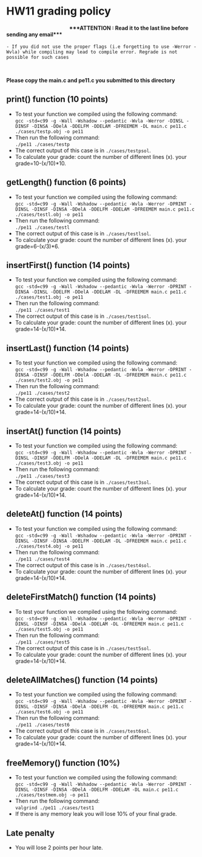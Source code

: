 
# HW11 grading policy
<strong>  &nbsp; &nbsp; &nbsp;   &nbsp; &nbsp; &nbsp; &nbsp; &nbsp; &nbsp; &nbsp; &nbsp; &nbsp; &nbsp; &nbsp; &nbsp; &nbsp; &nbsp; &nbsp; &nbsp; &nbsp; &nbsp; &nbsp; &nbsp;  &nbsp;  &nbsp; \*\*\*ATTENTION : Read it to the last line before sending any email\*\*\* </strong> </br> <br>
`- If you did not use the proper flags (i.e forgetting to use -Werror -Wvla) while compiling may lead to compile error. Regrade is not possible for such cases`

<br/>

<strong>Please copy the main.c and pe11.c you submitted to this directory</strong>

## print() function (10 points)
- To test your function we compiled using the following command:</br>
`gcc -std=c99 -g -Wall -Wshadow --pedantic -Wvla -Werror -DINSL -DINSF -DINSA -DDelA -DDELFM -DDELAM -DFREEMEM -DL main.c pe11.c ./cases/testp.obj -o pe11`</br>
- Then run the following command:</br>
`./pe11 ./cases/testp`</br>
- The correct output of this case is in `./cases/testpsol`. <br>
- To calculate your grade: count the number of different lines (x). your grade=10-(x/10)\*10. </br>

	
## getLength() function (6 points)
- To test your function we compiled using the following command:</br>
`gcc -std=c99 -g -Wall -Wshadow --pedantic -Wvla -Werror -DPRINT -DINSL -DINSF -DINSA -DDelA -DDELFM -DDELAM -DFREEMEM main.c pe11.c ./cases/testl.obj -o pe11`</br>
- Then run the following command:</br>
`./pe11 ./cases/testl`</br>
- The correct output of this case is in `./cases/testlsol`. <br>
- To calculate your grade: count the number of different lines (x). your grade=6-(x/3)\*6. </br>

## insertFirst() function (14 points)
- To test your function we compiled using the following command:</br>
`gcc -std=c99 -g -Wall -Wshadow --pedantic -Wvla -Werror -DPRINT -DINSA -DINSL -DDELFM -DDelA -DDELAM -DL -DFREEMEM main.c pe11.c ./cases/test1.obj -o pe11`</br>
- Then run the following command:</br>
`./pe11 ./cases/test1`</br>
- The correct output of this case is in `./cases/test1sol`. <br>
- To calculate your grade: count the number of different lines (x). your grade=14-(x/10)\*14. </br>

## insertLast() function (14 points)
- To test your function we compiled using the following command:</br>
`gcc -std=c99 -g -Wall -Wshadow --pedantic -Wvla -Werror -DPRINT -DINSA -DINSF -DDELFM -DDelA -DDELAM -DL -DFREEMEM main.c pe11.c ./cases/test2.obj -o pe11`</br>
- Then run the following command:</br>
`./pe11 ./cases/test2`</br>
- The correct output of this case is in `./cases/test2sol`. <br>
- To calculate your grade: count the number of different lines (x). your grade=14-(x/10)\*14. </br>

## insertAt() function (14 points)
- To test your function we compiled using the following command:</br>
`gcc -std=c99 -g -Wall -Wshadow --pedantic -Wvla -Werror -DPRINT -DINSL -DINSF -DDELFM -DDelA -DDELAM -DL -DFREEMEM main.c pe11.c ./cases/test3.obj -o pe11`</br>
- Then run the following command:</br>
`./pe11 ./cases/test3`</br>
- The correct output of this case is in `./cases/test3sol`. <br>
- To calculate your grade: count the number of different lines (x). your grade=14-(x/10)\*14. </br>

## deleteAt() function (14 points)
- To test your function we compiled using the following command:</br>
`gcc -std=c99 -g -Wall -Wshadow --pedantic -Wvla -Werror -DPRINT -DINSL -DINSF -DINSA -DDELFM -DDELAM -DL -DFREEMEM main.c pe11.c ./cases/test4.obj -o pe11`</br>
- Then run the following command:</br>
`./pe11 ./cases/test4`</br>
- The correct output of this case is in `./cases/test4sol`. <br>
- To calculate your grade: count the number of different lines (x). your grade=14-(x/10)\*14. </br>

## deleteFirstMatch() function (14 points)
- To test your function we compiled using the following command:</br>
`gcc -std=c99 -g -Wall -Wshadow --pedantic -Wvla -Werror -DPRINT -DINSL -DINSF -DINSA -DDelA -DDELAM -DL -DFREEMEM main.c pe11.c ./cases/test5.obj -o pe11`</br>
- Then run the following command:</br>
`./pe11 ./cases/test5`</br>
- The correct output of this case is in `./cases/test5sol`. <br>
- To calculate your grade: count the number of different lines (x). your grade=14-(x/10)\*14. </br>

## deleteAllMatches() function (14 points)
- To test your function we compiled using the following command:</br>
`gcc -std=c99 -g -Wall -Wshadow --pedantic -Wvla -Werror -DPRINT -DINSL -DINSF -DINSA -DDelA -DDELFM -DL -DFREEMEM main.c pe11.c ./cases/test6.obj -o pe11`</br>
- Then run the following command:</br>
`./pe11 ./cases/test6`</br>
- The correct output of this case is in `./cases/test6sol`. <br>
- To calculate your grade: count the number of different lines (x). your grade=14-(x/10)\*14. </br>

## freeMemory() function (10%)
- To test your function we compiled using the following command:</br>
`gcc -std=c99 -g -Wall -Wshadow --pedantic -Wvla -Werror -DPRINT -DINSL -DINSF -DINSA -DDelA -DDELFM -DDELAM -DL main.c pe11.c ./cases/testmem.obj -o pe11`</br>
- Then run the following command:</br>
`valgrind ./pe11 ./cases/test1`</br>
- If there is any memory leak you will lose 10% of your final grade.

## Late penalty
- You will lose 2 points per hour late.




